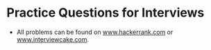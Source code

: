 # Practice Questions for Interviews 

- All problems can be found on www.hackerrank.com or www.interviewcake.com. 
